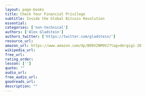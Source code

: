 ```yaml
---
layout: page-books
title: Check Your Financial Privilege
subtitle: Inside the Global Bitcoin Revolution
essential: 
categories: ['non-technical']
authors: ['Alex Gladstein']
authors_twitter: ['https://twitter.com/gladstein/']
resource_url: 
amazon_url: https://www.amazon.com/dp/B09V2NM9VJ?tag=dergigi-20
wikipedia_url: 
free_url: 
rating_order: 
lesson: ['']
quote: ""
audio_url: 
free_audio_url: 
goodreads_url: 
description: ""
---
```

